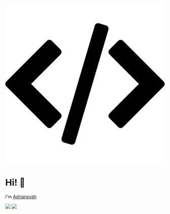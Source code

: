 [
![](https://github.com/adriansyah-kadir/adriansyah-kadir/blob/main/assets/programming-code-signs.png)
](https://adriansyah-kadir.vercel.app)
# Hi! :wave:
<p>I'm <a href="https://adriansyah-kadir.github.io">Adriansyah</a></p>
<img src="https://github-readme-stats.vercel.app/api?username=adriansyah-kadir&show_icons=true&count_private=true&theme=dark" />
<img src="https://github-readme-stats.vercel.app/api/top-langs/?username=adriansyah-kadir&hide=TeX&layout=compact&theme=dark"/>
